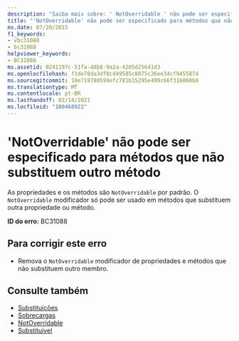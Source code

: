 ```yaml
---
description: "Saiba mais sobre: ' NotOverridable ' não pode ser especificado em métodos que não substituem outro método"
title: "'NotOverridable' não pode ser especificado para métodos que não substituem outro método"
ms.date: 07/20/2015
f1_keywords:
- vbc31088
- bc31088
helpviewer_keywords:
- BC31088
ms.assetid: 0241197c-51fa-48b8-9a2a-4205d25641d3
ms.openlocfilehash: f1de78da3df0cd49585c8075c26ee34cf9455874
ms.sourcegitcommit: 10e719780594efc781b15295e499c66f316068b8
ms.translationtype: MT
ms.contentlocale: pt-BR
ms.lasthandoff: 02/14/2021
ms.locfileid: "100468922"
---
```

# <a name="notoverridable-cannot-be-specified-on-methods-that-do-not-override-another-method"></a>'NotOverridable' não pode ser especificado para métodos que não substituem outro método

As propriedades e os métodos são `NotOverridable` por padrão. O `NotOverridable` modificador só pode ser usado em métodos que substituem outra propriedade ou método.  
  
 **ID do erro:** BC31088  
  
## <a name="to-correct-this-error"></a>Para corrigir este erro  
  
- Remova o `NotOverridable` modificador de propriedades e métodos que não substituem outro membro.  
  
## <a name="see-also"></a>Consulte também

- [Substituições](../language-reference/modifiers/overrides.md)
- [Sobrecargas](../language-reference/modifiers/overloads.md)
- [NotOverridable](../language-reference/modifiers/notoverridable.md)
- [Substituível](../language-reference/modifiers/overridable.md)
